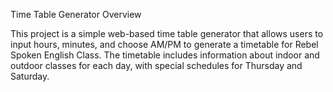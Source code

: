Time Table Generator
Overview

This project is a simple web-based time table generator that allows users to input hours, minutes, and choose AM/PM to generate a timetable for Rebel Spoken English Class. The timetable includes information about indoor and outdoor classes for each day, with special schedules for Thursday and Saturday.

